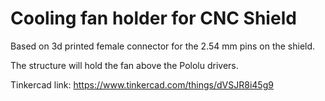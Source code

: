 # Cooling fan holder for CNC Shield

Based on 3d printed female connector for the 2.54 mm pins on the shield.

The structure will hold the fan above the Pololu drivers.

Tinkercad link: https://www.tinkercad.com/things/dVSJR8i45g9
